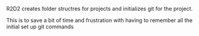 R2D2 creates folder structres for projects and initializes git for the project.

This is to save a bit of time and frustration with having to remember all the initial set up git commands